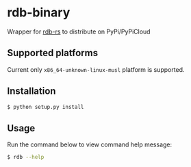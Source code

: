 # rdb-binary

Wrapper for [rdb-rs](https://github.com/badboy/rdb-rs) to distribute on PyPi/PyPiCloud

## Supported platforms

Current only ``x86_64-unknown-linux-musl`` platform is supported.

## Installation

```bash
$ python setup.py install
```

## Usage

Run the command below to view command help message:

```bash
$ rdb --help
```
